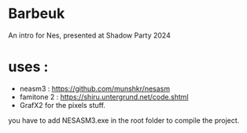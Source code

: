 # Barbeuk
An intro for Nes, presented at Shadow Party 2024

# uses :
- neasm3 : https://github.com/munshkr/nesasm
- famitone 2 : https://shiru.untergrund.net/code.shtml
- GrafX2 for the pixels stuff.

you have to add NESASM3.exe in the root folder to compile the project.